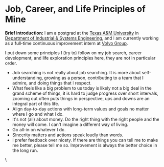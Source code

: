 # Job, Career, and Life Principles of Mine

**Brief introduction:** I am a postgrad at the [Texas A\&M University](https://www.tamu.edu/) in [Department of Industrial & Systems Engineering](https://engineering.tamu.edu/industrial/index.html), and I am currently working as a full-time continuous improvement intern at [Volvo Group](https://www.linkedin.com/company/volvo-group/).

I put down some principles I (try to) follow on my job search, career development, and life exploration principles here, they are not in particular order.

* Job searching is not really about job searching. It is more about self-understanding, growing as a person, contributing to a team that I admire, and doing things that I respect.
* What feels like a big problem to us today is likely not a big deal in the grand scheme of things, it is hard to judge progress over short intervals, zooming out often puts things in perspective, ups and downs are an integral part of this life.
* Align day-to-day actions with long-term values and goals no matter where I go and what I do.
* It's not (all) about money. Do the right thing with the right people and the money will come. I can't imagine a different way of living.
* Go all-in on whatever I do.
* Sincerity matters and actions speak loudly than words.
* I prefer feedback over nicety. If there are things you can tell me to make me better, please tell me so. Improvement is always the better choice in the long run.

\
